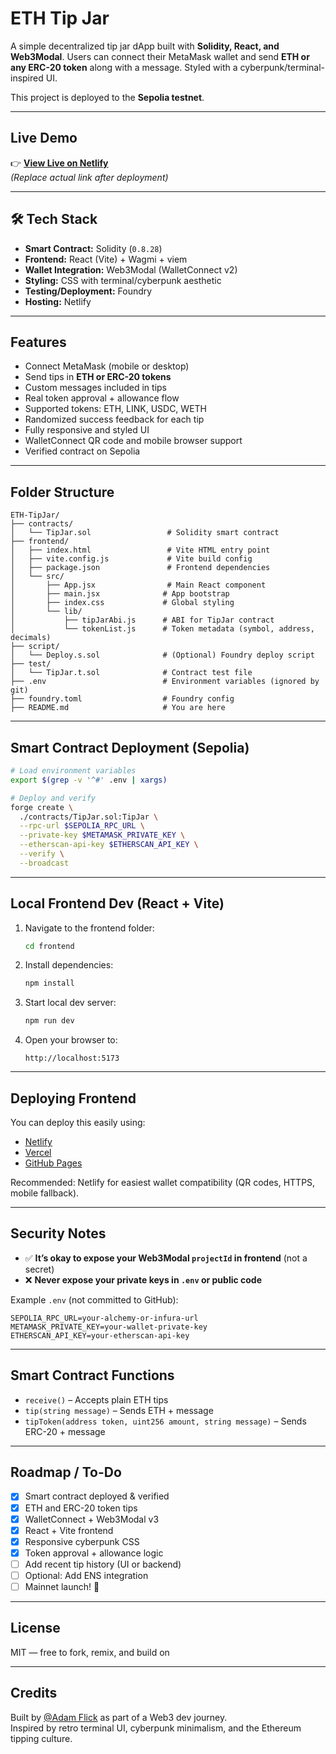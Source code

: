 # ETH Tip Jar

A simple decentralized tip jar dApp built with **Solidity, React, and Web3Modal**. Users can connect their MetaMask wallet and send **ETH or any ERC-20 token** along with a message. Styled with a cyberpunk/terminal-inspired UI.  

This project is deployed to the **Sepolia testnet**.

---

## Live Demo

👉 [**View Live on Netlify**](https://ethtipjar.netlify.app/)  
*(Replace actual link after deployment)*

---

## 🛠 Tech Stack

- **Smart Contract:** Solidity (`0.8.28`)
- **Frontend:** React (Vite) + Wagmi + viem
- **Wallet Integration:** Web3Modal (WalletConnect v2)
- **Styling:** CSS with terminal/cyberpunk aesthetic
- **Testing/Deployment:** Foundry
- **Hosting:** Netlify

---

## Features

- Connect MetaMask (mobile or desktop)
- Send tips in **ETH or ERC-20 tokens**
- Custom messages included in tips
- Real token approval + allowance flow
- Supported tokens: ETH, LINK, USDC, WETH
- Randomized success feedback for each tip
- Fully responsive and styled UI
- WalletConnect QR code and mobile browser support
- Verified contract on Sepolia

---

## Folder Structure

```
ETH-TipJar/
├── contracts/
│   └── TipJar.sol                 # Solidity smart contract
├── frontend/
│   ├── index.html                 # Vite HTML entry point
│   ├── vite.config.js             # Vite build config
│   ├── package.json               # Frontend dependencies
│   └── src/
│       ├── App.jsx                # Main React component
│       ├── main.jsx              # App bootstrap
│       ├── index.css             # Global styling
│       └── lib/
│           ├── tipJarAbi.js      # ABI for TipJar contract
│           └── tokenList.js      # Token metadata (symbol, address, decimals)
├── script/
│   └── Deploy.s.sol              # (Optional) Foundry deploy script
├── test/
│   └── TipJar.t.sol              # Contract test file
├── .env                          # Environment variables (ignored by git)
├── foundry.toml                  # Foundry config
├── README.md                     # You are here
```

---

## Smart Contract Deployment (Sepolia)

```bash
# Load environment variables
export $(grep -v '^#' .env | xargs)

# Deploy and verify
forge create \
  ./contracts/TipJar.sol:TipJar \
  --rpc-url $SEPOLIA_RPC_URL \
  --private-key $METAMASK_PRIVATE_KEY \
  --etherscan-api-key $ETHERSCAN_API_KEY \
  --verify \
  --broadcast
```

---

## Local Frontend Dev (React + Vite)

1. Navigate to the frontend folder:
   ```bash
   cd frontend
   ```

2. Install dependencies:
   ```bash
   npm install
   ```

3. Start local dev server:
   ```bash
   npm run dev
   ```

4. Open your browser to:
   ```
   http://localhost:5173
   ```

---

## Deploying Frontend

You can deploy this easily using:

- [Netlify](https://www.netlify.com/)
- [Vercel](https://vercel.com/)
- [GitHub Pages](https://pages.github.com/)

Recommended: Netlify for easiest wallet compatibility (QR codes, HTTPS, mobile fallback).

---

## Security Notes

- ✅ **It’s okay to expose your Web3Modal `projectId` in frontend** (not a secret)
- ❌ **Never expose your private keys in `.env` or public code**

Example `.env` (not committed to GitHub):

```env
SEPOLIA_RPC_URL=your-alchemy-or-infura-url
METAMASK_PRIVATE_KEY=your-wallet-private-key
ETHERSCAN_API_KEY=your-etherscan-api-key
```

---

## Smart Contract Functions

- `receive()` – Accepts plain ETH tips
- `tip(string message)` – Sends ETH + message
- `tipToken(address token, uint256 amount, string message)` – Sends ERC-20 + message

---

## Roadmap / To-Do

- [x] Smart contract deployed & verified  
- [x] ETH and ERC-20 token tips  
- [x] WalletConnect + Web3Modal v3  
- [x] React + Vite frontend  
- [x] Responsive cyberpunk CSS  
- [x] Token approval + allowance logic  
- [ ] Add recent tip history (UI or backend)  
- [ ] Optional: Add ENS integration  
- [ ] Mainnet launch! 🚀  

---

## License

MIT — free to fork, remix, and build on

---

## Credits

Built by [@Adam Flick](https://github.com/awflick) as part of a Web3 dev journey.  
Inspired by retro terminal UI, cyberpunk minimalism, and the Ethereum tipping culture.


